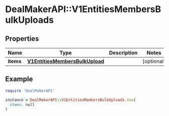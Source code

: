 # DealMakerAPI::V1EntitiesMembersBulkUploads

## Properties

| Name | Type | Description | Notes |
| ---- | ---- | ----------- | ----- |
| **items** | [**V1EntitiesMembersBulkUpload**](V1EntitiesMembersBulkUpload.md) |  | [optional] |

## Example

```ruby
require 'DealMakerAPI'

instance = DealMakerAPI::V1EntitiesMembersBulkUploads.new(
  items: null
)
```


